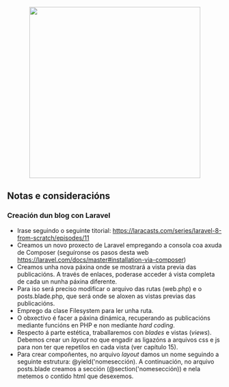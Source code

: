 <p align="center"><a href="https://laravel.com" target="_blank"><img src="https://raw.githubusercontent.com/laravel/art/master/logo-lockup/5%20SVG/2%20CMYK/1%20Full%20Color/laravel-logolockup-cmyk-red.svg" width="400"></a></p>

## Notas e consideracións

### Creación dun blog con Laravel

* Irase seguindo o seguinte titorial: https://laracasts.com/series/laravel-8-from-scratch/episodes/11
* Creamos un novo proxecto de Laravel empregando a consola coa axuda de Composer (seguíronse os pasos desta web https://laravel.com/docs/master#installation-via-composer)
* Creamos unha nova páxina onde se mostrará a vista previa das publicacións. A través de enlaces, poderase acceder á vista completa de cada un nunha páxina diferente.
* Para iso será preciso modificar o arquivo das rutas (web.php) e o posts.blade.php, que será onde se aloxen as vistas previas das publicacións.
* Emprego da clase Filesystem para ler unha ruta.
* O obxectivo é facer a páxina dinámica, recuperando as publicacións mediante funcións en PHP e non mediante _hard coding_.
* Respecto á parte estética, traballaremos con _blades_ e vistas (_views_). Debemos crear un _layout_ no que engadir as ligazóns a arquivos css e js para non ter que repetilos en cada vista (ver capítulo 15). 
* Para crear compoñentes, no arquivo _layout_ damos un nome seguindo a seguinte estrutura: @yield('nomesección). A continuación, no arquivo posts.blade creamos a sección (@section('nomesección)) e nela metemos o contido html que desexemos.

